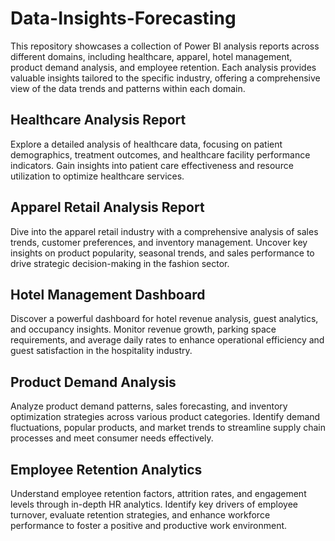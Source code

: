 # Data-Insights-Forecasting
This repository showcases a collection of Power BI analysis reports across different domains, including healthcare, apparel, hotel management, product demand analysis, and employee retention. Each analysis provides valuable insights tailored to the specific industry, offering a comprehensive view of the data trends and patterns within each domain.

## Healthcare Analysis Report
Explore a detailed analysis of healthcare data, focusing on patient demographics, treatment outcomes, and healthcare facility performance indicators. Gain insights into patient care effectiveness and resource utilization to optimize healthcare services.

## Apparel Retail Analysis Report
Dive into the apparel retail industry with a comprehensive analysis of sales trends, customer preferences, and inventory management. Uncover key insights on product popularity, seasonal trends, and sales performance to drive strategic decision-making in the fashion sector.

## Hotel Management Dashboard
Discover a powerful dashboard for hotel revenue analysis, guest analytics, and occupancy insights. Monitor revenue growth, parking space requirements, and average daily rates to enhance operational efficiency and guest satisfaction in the hospitality industry.

## Product Demand Analysis
Analyze product demand patterns, sales forecasting, and inventory optimization strategies across various product categories. Identify demand fluctuations, popular products, and market trends to streamline supply chain processes and meet consumer needs effectively.

## Employee Retention Analytics
Understand employee retention factors, attrition rates, and engagement levels through in-depth HR analytics. Identify key drivers of employee turnover, evaluate retention strategies, and enhance workforce performance to foster a positive and productive work environment.
